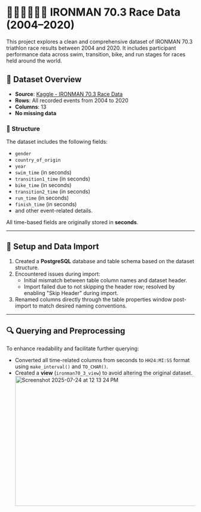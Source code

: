 # 🏊‍♂️🚴‍♂️🏃‍♂️ IRONMAN 70.3 Race Data (2004–2020)

This project explores a clean and comprehensive dataset of IRONMAN 70.3 triathlon race results between 2004 and 2020. It includes participant performance data across swim, transition, bike, and run stages for races held around the world.

## 📁 Dataset Overview

- **Source**: [Kaggle - IRONMAN 70.3 Race Data](https://www.kaggle.com/datasets/aiaiaidavid/ironman-703-race-data-between-2004-and-2020)
- **Rows**: All recorded events from 2004 to 2020
- **Columns**: 13
- **No missing data**

### 🔨 Structure

The dataset includes the following fields:

- `gender`
- `country_of_origin`
- `year`
- `swim_time` (in seconds)
- `transition1_time` (in seconds)
- `bike_time` (in seconds)
- `transition2_time` (in seconds)
- `run_time` (in seconds)
- `finish_time` (in seconds)
- and other event-related details.

All time-based fields are originally stored in **seconds**.

---

## 🧰 Setup and Data Import

1. Created a **PostgreSQL** database and table schema based on the dataset structure.
2. Encountered issues during import:
   - Initial mismatch between table column names and dataset header.
   - Import failed due to not skipping the header row; resolved by enabling "Skip Header" during import.
3. Renamed columns directly through the table properties window post-import to match desired naming conventions.

---

## 🔍 Querying and Preprocessing

To enhance readability and facilitate further querying:

- Converted all time-related columns from seconds to `HH24:MI:SS` format using `make_interval()` and `TO_CHAR()`.
- Created a **view** (`ironman70_3_view`) to avoid altering the original dataset.
  <img width="703" height="347" alt="Screenshot 2025-07-24 at 12 13 24 PM" src="https://github.com/user-attachments/assets/aafb65e0-163c-4a70-8406-3826062a39da" />
